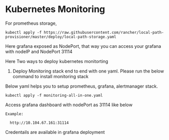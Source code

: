 # Kubernetes Monitoring 

For prometheus storage,
```
kubectl apply -f https://raw.githubusercontent.com/rancher/local-path-provisioner/master/deploy/local-path-storage.yaml
```

Here grafana exposed as NodePort, that way you can access your grafana with nodeIP and NodePort 31114 

Here Two ways to deploy kubernetes monitorting

1. Deploy Monitoring stack end to end with one yaml. Please run the below command to install monitoring stack 

Below yaml helps you to setup prometheus, grafana, alertmanager stack. 
```
kubectl apply -f monitoring-all-in-one.yaml
```

Access grafana dashboard with nodePort as 31114 like below 

```
Example:

  http://10.104.67.161:31114
```

Credentails are available in grafana deployment
